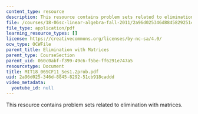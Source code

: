 ```yaml
---
content_type: resource
description: This resource contains problem sets related to elimination with matrices.
file: /courses/18-06sc-linear-algebra-fall-2011/2a96d025346d8845829251cb918caddd_MIT18_06SCF11_Ses1.2prob.pdf
file_type: application/pdf
learning_resource_types: []
license: https://creativecommons.org/licenses/by-nc-sa/4.0/
ocw_type: OCWFile
parent_title: Elimination with Matrices
parent_type: CourseSection
parent_uid: 060c0abf-f399-49c6-f5be-ff6291e747a5
resourcetype: Document
title: MIT18_06SCF11_Ses1.2prob.pdf
uid: 2a96d025-346d-8845-8292-51cb918caddd
video_metadata:
  youtube_id: null
---
```

This resource contains problem sets related to elimination with matrices.
